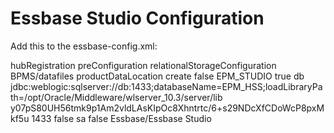 # Essbase Studio Configuration

Add this to the essbase-config.xml:

  <product productXML="BPMS">
    <tasks>
      <task>hubRegistration</task>
      <task>preConfiguration</task>
      <task>relationalStorageConfiguration</task>
    </tasks>
    <bean name="main">
      <bean name="customConfiguration">
        <property name="productDataLocation">BPMS/datafiles</property>
        <property name="relativePaths"/>
        <property name="relativePathsInstance">productDataLocation</property>
      </bean>
      <bean name="relationalStorageConfiguration">
        <bean name="MS_SQL_SERVER">
          <property name="createOrReuse">create</property>
          <property name="customURL">false</property>
          <property name="dbIndexTbsp"/>
          <property name="dbName">EPM_STUDIO</property>
          <property name="dbTableTbsp"/>
          <property name="encrypted">true</property>
          <property name="host">db</property>
          <property name="jdbcUrl">jdbc:weblogic:sqlserver://db:1433;databaseName=EPM_HSS;loadLibraryPath=/opt/Oracle/Middleware/wlserver_10.3/server/lib</property>
          <property name="password">y07pS80UH56tmk9p1Am2vldLAsKIpOc8Xhntrtc/6+s29NDcXfCDoWcP8pxMkf5u</property>
          <property name="port">1433</property>
          <property name="SSL_ENABLED">false</property>
          <property name="userName">sa</property>
          <property name="VALIDATESERVERCERTIFICATE">false</property>
        </bean>
      </bean>
      <property name="shortcutFolderName">Essbase/Essbase Studio</property>
    </bean>
  </product>

